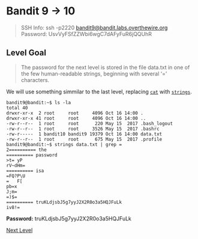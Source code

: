 
# Bandit 9 -> 10
> SSH Info: ssh -p2220 bandit9@bandit.labs.overthewire.org  
> Password: UsvVyFSfZZWbi6wgC7dAFyFuR6jQQUhR


 ## Level Goal  
>The password for the next level is stored in the file data.txt in one of the few human-readable strings, beginning with several ‘=’ characters.

We will use something simmilar to the last level, replacing [`cat`](https://en.wikipedia.org/wiki/Cat_(Unix)) with [`strings`](http://www.linfo.org/strings.html).


```
bandit9@bandit:~$ ls -la
total 40
drwxr-xr-x  2 root     root     4096 Oct 16 14:00 .
drwxr-xr-x 41 root     root     4096 Oct 16 14:00 ..
-rw-r--r--  1 root     root      220 May 15  2017 .bash_logout
-rw-r--r--  1 root     root     3526 May 15  2017 .bashrc
-rw-r-----  1 bandit10 bandit9 19379 Oct 16 14:00 data.txt
-rw-r--r--  1 root     root      675 May 15  2017 .profile
bandit9@bandit:~$ strings data.txt | grep =
2========== the
========== password
>t=	yP
rV~dHm=
========== isa
=FQ?P\U
=	F[
pb=x
J;m=
=)$=
========== truKLdjsbJ5g7yyJ2X2R0o3a5HQJFuLk
iv8!=

```


**Password:** truKLdjsbJ5g7yyJ2X2R0o3a5HQJFuLk


[Next Level](https://github.com/ShumaherK/Bandit-Writeups/blob/master/Bandit%2010%20--%2011/README.md)
